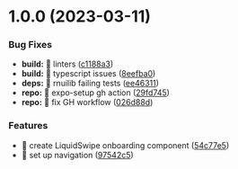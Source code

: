 # 1.0.0 (2023-03-11)

### Bug Fixes

- **build:** 🐛 linters ([c1188a3](https://github.com/akhenda/expo-starter-kit/commit/c1188a39848e914bee1e6dd265f8d19b47700e41))
- **build:** 🐛 typescript issues ([8eefba0](https://github.com/akhenda/expo-starter-kit/commit/8eefba035c2d37466b83e05ac54e379df56b4bb5))
- **deps:** 🐛 rnuilib failing tests ([ee46311](https://github.com/akhenda/expo-starter-kit/commit/ee46311c0f8d9a9ea8dca2219d0fc0b24294dcc7))
- **repo:** 🐛 expo-setup gh action ([29fd745](https://github.com/akhenda/expo-starter-kit/commit/29fd745a862ed9789244f0ce5e2e0b2f8136067e))
- **repo:** 🐛 fix GH workflow ([026d88d](https://github.com/akhenda/expo-starter-kit/commit/026d88d411c09bad7eaf42d3599149c256c77c80))

### Features

- 🎸 create LiquidSwipe onboarding component ([54c77e5](https://github.com/akhenda/expo-starter-kit/commit/54c77e50b63908b9f8d8301e3bd221a283c2e1e1))
- 🎸 set up navigation ([97542c5](https://github.com/akhenda/expo-starter-kit/commit/97542c50698ba941e181c235adb8f41bbc462b96))
